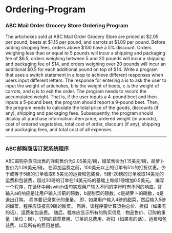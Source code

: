 # Ordering-Program

### ABC Mail Order Grocery Store Ordering Program

The artichokes sold at ABC Mail Order Grocery Store are priced at $2.05 per pound, beets at $1.15 per pound, and carrots at $1.09 per pound. 
Before adding shipping fees, orders above $100 have a 5% discount. 
Orders weighing less than or equal to 5 pounds will incur a shipping and packaging fee of $6.5, orders weighing between 5 and 20 pounds will incur a shipping and packaging fee of $14, and orders weighing over 20 pounds will incur an additional $0.5 for each additional pound on top of $14. 
Write a program that uses a switch statement in a loop to achieve different responses when users input different letters. 
The response for entering a is to ask the user to input the weight of artichokes, b is the weight of beets, c is the weight of carrots, and q is to exit the order. 
The program needs to record the accumulated weight. 
That is, if the user inputs a 4-pound beet and then inputs a 5-pound beet, the program should report a 9-pound beet. 
Then, the program needs to calculate the total price of the goods, discounts (if any), shipping and packaging fees. 
Subsequently, the program should display all purchase information: item price, ordered weight (in pounds), cost of ordered vegetables, total cost of order, discount (if any), shipping and packaging fees, and total cost of all expenses.

---

### ABC邮购商店订货系统程序

ABC邮购杂货店出售的洋蓟售价为2.05美元/磅，甜菜售价为1.15美元/磅，胡萝卜售价为1.09美元/磅。
在添加运费之前，100美元以上的订单有5%的打折优惠。少于或等于5磅的订单收取6.5美元的运费和包装费，5磅-20磅的订单收取14美元的运费和包装费，超过20磅的订单在14美元吗的基础上每续1磅增加0.5美元。
编写一个程序，在循环中用switch语句实现用户输入不同的字母时有不同的响应，即输入a的响应是让用户输入洋蓟的磅数，b是甜菜的磅数，c是胡萝卜的磅数，q是退出订购。
程序要记录累计的重量。
即，如果用户输入4磅的甜菜，然后输入5磅的甜菜，程序应该报告9磅的甜菜。
然后，该程序要计算货物总价、折扣（如果有的话）、运费和包装费。
随后，程序应显示所有的购买信息：物品售价、订购的重量（单位：磅）、订购的蔬菜费用、订单的总费用、折扣（如果有的话）、运费和包装费、以及所有的费用总额。
